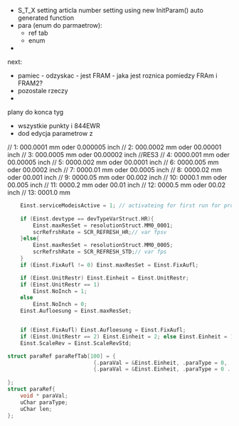 - S_T_X setting articla number setting using new InitParam() auto generated function
- para (enum do parmaetrow):
	- ref tab
	- enum
- 
next:
- pamiec - odzyskac - jest FRAM - jaka jest roznica pomiedzy FRAm i FRAM2?
- pozostale rzeczy
- 

plany do konca tyg
- wszystkie punkty i 844EWR
- dod edycja parametrow z


//     1: 000.0001 mm  oder  0.000005 inch
//     2: 000.0002 mm  oder  00.00001 inch
//     3: 000.0005 mm  oder  00.00002 inch //RES3
//     4: 0000.001 mm  oder  00.00005 inch
//     5: 0000.002 mm  oder  00.0001  inch
//     6: 0000.005 mm  oder  00.0002  inch
//     7: 0000.01  mm  oder  00.0005  inch
//     8: 0000.02  mm  oder  00.001   inch
//     9: 0000.05  mm  oder  00.002   inch
//    10: 0000.1   mm  oder  00.005   inch
//    11: 0000.2   mm  oder  00.01    inch
//    12: 0000.5   mm  oder  00.02    inch
//    13: 0001.0   mm


```c
	Einst.serviceModeisActive = 1; // activateing for first run for production
	
	if (Einst.devtype == devTypeVarStruct.HR){
		Einst.maxResSet = resolutionStruct.MM0_0001;
		scrRefrshRate = SCR_REFRESH_HR;// var fpsv
	}else{
		Einst.maxResSet = resolutionStruct.MM0_0005;
		scrRefrshRate = SCR_REFRESH_STD;// var fps
	}
	if (Einst.FixAufl != 0) Einst.maxResSet = Einst.FixAufl;

	if (Einst.UnitRestr) Einst.Einheit = Einst.UnitRestr;
	if (Einst.UnitRestr == 1)
		Einst.NoInch = 1;
	else
		Einst.NoInch = 0;
	Einst.Aufloesung = Einst.maxResSet;


	if (Einst.FixAufl) Einst.Aufloesung = Einst.FixAufl;
	if (Einst.UnitRestr == 2) Einst.Einheit = 2; else Einst.Einheit = 1;
	Einst.ScaleRev = Einst.ScaleRevStd;
```


```c
struct paraRef paraRefTab[100] = {
                           {.paraVal = &Einst.Einheit, .paraType = 0, .len = 1},
                           {.paraVal = &Einst.Einheit, .paraType = 0 . len = 1},
                           
};
struct paraRef{
    void * paraVal;
    uChar paraType;
    uChar len;
};
```